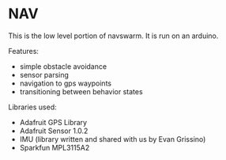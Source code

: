 # NAV

This is the low level portion of navswarm. It is run on an arduino. 

Features: 
* simple obstacle avoidance
* sensor parsing
* navigation to gps waypoints
* transitioning between behavior states

Libraries used:
* Adafruit GPS Library
* Adafruit Sensor 1.0.2
* IMU (library written and shared with us by Evan Grissino)
* Sparkfun MPL3115A2
